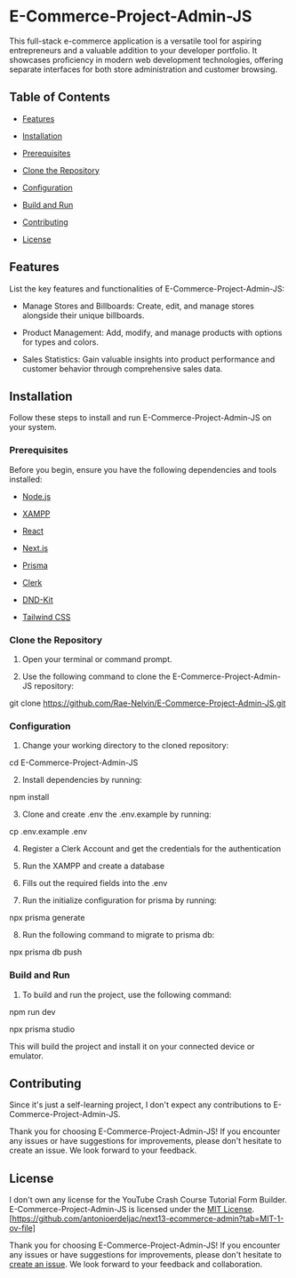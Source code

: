 # E-Commerce-Project-Admin-JS

This full-stack e-commerce application is a versatile tool for aspiring entrepreneurs and a valuable addition to your developer portfolio. It showcases proficiency in modern web development technologies, offering separate interfaces for both store administration and customer browsing.

## Table of Contents

- [Features](#features)

- [Installation](#installation)

- [Prerequisites](#prerequisites)

- [Clone the Repository](#clone-the-repository)

- [Configuration](#configuration)

- [Build and Run](#build-and-run)

- [Contributing](#contributing)

- [License](#license)

## Features

List the key features and functionalities of E-Commerce-Project-Admin-JS:

- Manage Stores and Billboards: Create, edit, and manage stores alongside their unique billboards.

- Product Management: Add, modify, and manage products with options for types and colors.

- Sales Statistics: Gain valuable insights into product performance and customer behavior through comprehensive sales data.

## Installation

Follow these steps to install and run E-Commerce-Project-Admin-JS on your system.

### Prerequisites

Before you begin, ensure you have the following dependencies and tools installed:

- [Node.js](https://nodejs.org/en)

- [XAMPP](https://www.apachefriends.org/index.html)

- [React](https://react.dev/)

- [Next.js](https://nextjs.org/)

- [Prisma](https://www.prisma.io/)

- [Clerk](https://clerk.com/)

- [DND-Kit](https://dndkit.com/)

- [Tailwind CSS](https://tailwindcss.com/)

### Clone the Repository

1. Open your terminal or command prompt.

2. Use the following command to clone the E-Commerce-Project-Admin-JS repository:

git clone https://github.com/Rae-Nelvin/E-Commerce-Project-Admin-JS.git

### Configuration

1. Change your working directory to the cloned repository:

cd E-Commerce-Project-Admin-JS

2. Install dependencies by running:

npm install

3. Clone and create .env the .env.example by running:

cp .env.example .env

4. Register a Clerk Account and get the credentials for the authentication

5. Run the XAMPP and create a database

6. Fills out the required fields into the .env

7. Run the initialize configuration for prisma by running:

npx prisma generate

8. Run the following command to migrate to prisma db:

npx prisma db push

### Build and Run

1. To build and run the project, use the following command:

npm run dev

npx prisma studio

This will build the project and install it on your connected device or emulator.

## Contributing

Since it's just a self-learning project, I don't expect any contributions to E-Commerce-Project-Admin-JS.

Thank you for choosing E-Commerce-Project-Admin-JS! If you encounter any issues or have suggestions for improvements, please don't hesitate to create an issue. We look forward to your feedback.

## License

I don't own any license for the YouTube Crash Course Tutorial Form Builder. E-Commerce-Project-Admin-JS is licensed under the [MIT License](LICENSE). [https://github.com/antonioerdeljac/next13-ecommerce-admin?tab=MIT-1-ov-file]

Thank you for choosing E-Commerce-Project-Admin-JS! If you encounter any issues or have suggestions for improvements, please don't hesitate to [create an issue](https://github.com/AntonioErdeljac/next13-ecommerce-admin/issues). We look forward to your feedback and collaboration.
